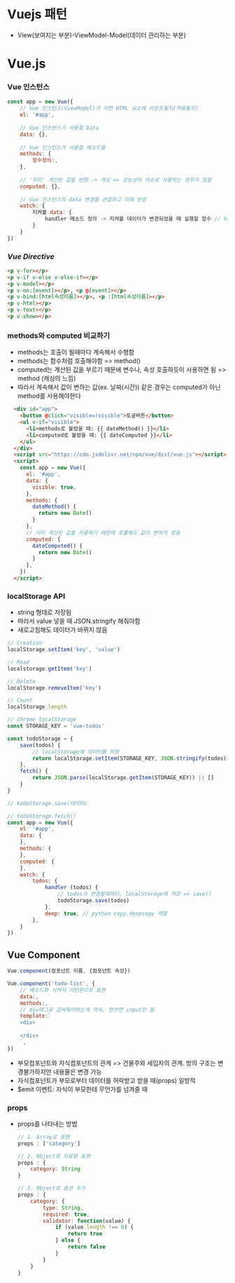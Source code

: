 # Vuejs 패턴

* View(보여지는 부분)-ViewModel-Model(데이터 관리하는 부분)



# Vue.js

### Vue 인스턴스

```js
const app = new Vue({
    // Vue 인스턴스(ViewModel)가 어떤 HTML 요소에 마운트될지(적용될지)
    el: '#app',
    
    // Vue 인스턴스가 사용할 Data
    data: {},
    
    // Vue 인스턴스가 사용할 메소드들
    methods: {
        함수정의:,
    },
    
    // '미리' 계산된 값을 반환 -> 캐싱 => 성능상의 이슈로 사용하는 경우가 많음
    computed: {},
    
    // Vue 인스턴스의 data 변경을 관찰하고 이에 반응
    watch: {
        지켜볼 data: {
        	handler 메소드 정의 -> 지켜볼 데이터가 변경되었을 때 실행할 함수 // handler 이름으로만 사용해야한다
    	}
    }
})
```

### *Vue Directive*

```html
<p v-for></p>
<p v-if v-else v-else-if></p>
<p v-model></p>
<p v-on:[event]></p>, <p @[event]></p>
<p v-bind:[html속성이름]></p>, <p :[html속성이름]></p>
<p v-html></p>
<p v-text></p>
<p v-show></p>
```

### methods와 computed 비교하기

* methods는 호출이 될때마다 계속해서 수행함
* methods는 함수처럼 호출해야함 => method()
* computed는 계산된 값을 부르기 때문에 변수나, 속성 호출하듯이 사용하면 됨 => method (캐싱의 느낌)
* 따라서 계속해서 값이 변하는 값(ex. 날짜(시간)) 같은 경우는 computed가 아닌 method를 사용해야한다

```html
  <div id="app">
    <button @click="visible=!visible">토글버튼</button>
    <ul v-if="visible">
      <li>methods로 불렸을 때: {{ dateMethod() }}</li>
      <li>computed로 불렸을 때: {{ dateComputed }}</li>
    </ul>
  </div>
  <script src="https://cdn.jsdelivr.net/npm/vue/dist/vue.js"></script>
  <script>
    const app = new Vue({
      el: '#app',
      data: {
        visible: true,
      },
      methods: {
        dateMethod() {
          return new Date()
        }
      },
      // 이미 계산된 값을 사용하기 때문에 호출해도 값이 변하지 않음
      computed: {
        dateComputed() {
          return new Date()
        }
      },
    })
  </script>
```

### localStorage API

* string 형태로 저장됨
* 따라서 value 넣을 때 JSON.stringify 해줘야함
* 새로고침해도 데이터가 바뀌지 않음

```js
// Creation
localStorage.setItem('key', 'value')

// Read
localstorage.getItem('key')

// Delete
localStorage.removeItem('key')

// Count
localStorage.length
```

```js
// chrome localStorage
const STORAGE_KEY = 'vue-todos'

const todoStorage = {
    save(todos) {
        // localStorage에 데이터를 저장
        return localStorage.setItem(STORAGE_KEY, JSON.stringify(todos))
    },
    fetch() {
        return JSON.parse(localStorage.getItem(STORAGE_KEY)) || []
    }
}

// todoStorage.save(데이터)

// todoStorage.fetch()
const app = new Vue({
    el: '#app',
    data: {
    },
    methods: {
    },
    computed: {
    },
    watch: {
        todos: {
            handler (todos) {
                // todos가 변경될때마다, localStorage에 저장 => save()
                todoStorage.save(todos)
            },
            deep: true, // python copy.deepcopy 역할
        },
    }
})
```

## Vue Component

```js
Vue.component(컴포넌트 이름, {컴포넌트 속성})
```

```js
Vue.component('todo-list', {
    // 메소드화 시켜서 리턴문으로 표현
    data:,
    methods:,
    // div태그로 감싸줘야하는게 약속, 안쓰면 input만 뜸
    template:`
	<div>
	
	</div>
	`,
})
```

* 부모컴포넌트와 자식컴포넌트의 관계 => 건물주와 세입자의 관계. 방의 구조는 변경불가하지만 내용물은 변경 가능
* 자식컴포넌트가 부모로부터 데이터를 허락받고 받을 때(props) 일방적
* $emit 이벤트: 자식이 부모한테 무언가를 넘겨줄 때

### props

* props를 나타내는 방법

  ```js
  // 1. Array로 표현
  props : ['category']
  
  // 2. Object로 자료형 표현
  props : {
      category: String
  }
  
  // 3. Object로 옵션 추가
  props : {
      category: {
          type: String,
          required: true,
          validator: function(value) {
              if (value.length !== 0) {
                  return true
              } else {
                  return false
              }
          }
      }
  }
  ```


